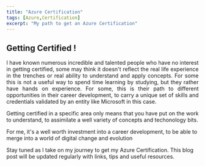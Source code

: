 ```yaml
---
title: "Azure Certification"
tags: [Azure,Certification]
excerpt: "My path to get an Azure Certification"
---
```


## Getting Certified !
<p align="justify">
I have known numerous incredible and talented people who have no interest in getting certified, some may think it doesn't reflect the real life experience in the trenches or real ability to understand and apply concepts. For some this is not a useful way to spend time learning by studying, but they rather have hands on experience.
For some, this is their path to different opportunities in their career development, to carry a unique set of skills and credentials validated by an entity like Microsoft in this case.
</p>

Getting certified in a specific area only means that you have put on the work to understand, to assimilate a well variety of concepts and techonology bits. 

For me, it's a well worth investment into a career development, to be able to merge  into a world of digital change and evolution

Stay tuned as I take on my journey to get my Azure Certification.  This blog post will be updated regularly with links, tips and useful resources.
